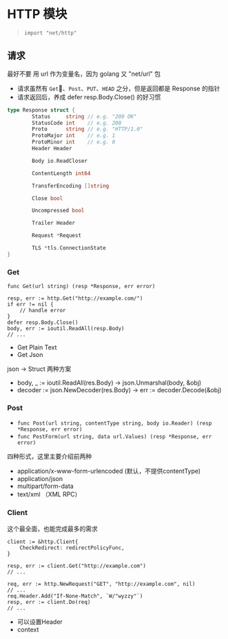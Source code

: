 # HTTP 模块

> `import "net/http"`

## 请求

最好不要 用 url 作为变量名，因为 golang 又 "net/url" 包

* 请求虽然有 `Get`、`Post`、`PUT`、`HEAD` 之分，但是返回都是 Response 的指针
* 请求返回后，养成 defer resp.Body.Close() 的好习惯

```Go
type Response struct {
        Status     string // e.g. "200 OK"
        StatusCode int    // e.g. 200
        Proto      string // e.g. "HTTP/1.0"
        ProtoMajor int    // e.g. 1
        ProtoMinor int    // e.g. 0
        Header Header

        Body io.ReadCloser

        ContentLength int64

        TransferEncoding []string

        Close bool

        Uncompressed bool

        Trailer Header

        Request *Request

        TLS *tls.ConnectionState
}
```

### Get

`func Get(url string) (resp *Response, err error)`

```Golang
resp, err := http.Get("http://example.com/")
if err != nil {
	// handle error
}
defer resp.Body.Close()
body, err := ioutil.ReadAll(resp.Body)
// ...
```

* Get Plain Text
* Get Json

json -> Struct 两种方案

*  body, _ := ioutil.ReadAll(res.Body) -> json.Unmarshal(body, &obj)
*  decoder := json.NewDecoder(res.Body) -> err := decoder.Decode(&obj)

### Post

* `func Post(url string, contentType string, body io.Reader) (resp *Response, err error)`
* `func PostForm(url string, data url.Values) (resp *Response, err error)`

四种形式，这里主要介绍前两种

* application/x-www-form-urlencoded (默认，不提供contentType)
* application/json 
* multipart/form-data
* text/xml （XML RPC）


### Client

这个最全面，也能完成最多的需求

```Golang
client := &http.Client{
	CheckRedirect: redirectPolicyFunc,
}

resp, err := client.Get("http://example.com")
// ...

req, err := http.NewRequest("GET", "http://example.com", nil)
// ...
req.Header.Add("If-None-Match", `W/"wyzzy"`)
resp, err := client.Do(req)
// ...
```

* 可以设置Header
* context


